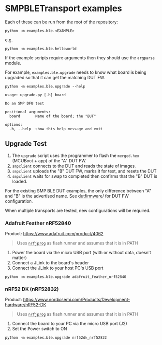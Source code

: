 # SMPBLETransport examples

Each of these can be run from the root of the repository:
```
python -m examples.ble.<EXAMPLE>
```
e.g.
```
python -m examples.ble.helloworld
```

If the example scripts require arguments then they should use the `argparse`
module.

For example, `examples.ble.upgrade` needs to know what board is being upgraded
so that it can get the matching DUT FW.

```
python -m examples.ble.upgrade --help
```

```
usage: upgrade.py [-h] board

Do an SMP DFU test

positional arguments:
  board       Name of the board; the "BUT"

options:
  -h, --help  show this help message and exit
```
## Upgrade Test

1. The `upgrade` script uses the programmer to flash the `merged.hex` (MCUBoot +
app) of the "A" DUT FW.
2. `smpclient` connects to the DUT and reads the state of images.
3. `smpclient` uploads the "B" DUT FW, marks it for test, and resets the DUT
4. `smpclient` waits for swap to completed then confirms that the "B" DUT is
   loaded.

For the existing SMP BLE DUT examples, the only difference between "A" and "B"
is the advertised name.  See [dutfirmware/](/dutfirmware/) for DUT FW
configuration.

When multiple transports are tested, new configurations will be required.

### Adafruit Feather nRF52840

Product: https://www.adafruit.com/product/4062

> Uses [`nrfjprog`](https://www.nordicsemi.com/Products/Development-tools/nRF-Command-Line-Tools/)
> as flash runner and assumes that it is in PATH

1. Power the board via the micro USB port (with or without data, doesn't matter)
2. Connect a JLink to the board's header
3. Connect the JLink to your host PC's USB port

```
python -m examples.ble.upgrade adafruit_feather_nrf52840
```

### nRF52 DK (nRF52832)

Product: https://www.nordicsemi.com/Products/Development-hardware/nRF52-DK

> Uses [`nrfjprog`](https://www.nordicsemi.com/Products/Development-tools/nRF-Command-Line-Tools/)
> as flash runner and assumes that it is in PATH

1. Connect the board to your PC via the micro USB port (J2)
2. Set the Power switch to ON

```
python -m examples.ble.upgrade nrf52dk_nrf52832
```